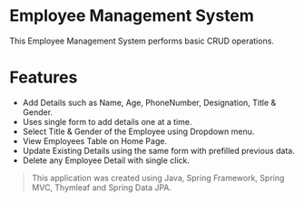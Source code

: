 # Employee Management System
<p>This Employee Management System performs basic CRUD operations.</p>

# Features
<ul>
  <li>Add Details such as Name, Age, PhoneNumber, Designation, Title & Gender.</li>
  <li>Uses single form to add details one at a time.</li>
  <li>Select Title & Gender of the Employee using Dropdown menu.</li>
  <li>View Employees Table on Home Page.</li>
  <li>Update Existing Details using the same form with prefilled previous data.</li>
  <li>Delete any Employee Detail with single click.</li>
</ul>

> This application was created using Java, Spring Framework, Spring MVC, Thymleaf and Spring Data JPA.
